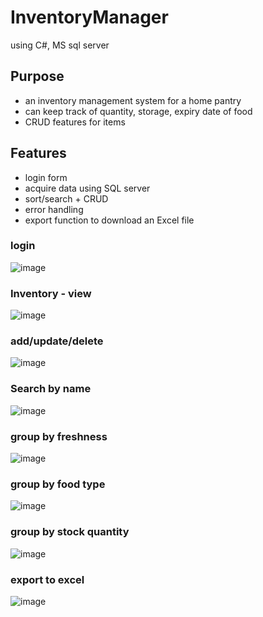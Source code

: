 # InventoryManager
using C#, MS sql server


## Purpose 
- an inventory management system for a home pantry
- can keep track of quantity, storage, expiry date of food 
- CRUD features for items

## Features
- login form
- acquire data using SQL server
- sort/search + CRUD
- error handling
- export function to download an Excel file



### login 

![image](https://user-images.githubusercontent.com/67548512/133010433-0b9b2c02-34d6-4095-91eb-8bcd53e295e8.png)

### Inventory - view

![image](https://user-images.githubusercontent.com/67548512/133010238-d6c813a6-9fc0-492c-89be-6ccabb4f79a8.png)

### add/update/delete

![image](https://user-images.githubusercontent.com/67548512/133010662-58f6d682-8a7e-40bf-a9cd-c2443e50f18a.png)

### Search by name

![image](https://user-images.githubusercontent.com/67548512/133010594-feab382e-7235-4b92-bc77-729478fb91da.png)

### group by freshness

![image](https://user-images.githubusercontent.com/67548512/133010488-28f7c315-1792-4083-a030-c3a689a41e48.png)

### group by food type

![image](https://user-images.githubusercontent.com/67548512/133010526-9c6ac04e-2208-485f-971a-dbdf98014b55.png)

### group by stock quantity

![image](https://user-images.githubusercontent.com/67548512/133010567-a342444b-ef11-4cff-815c-1d8409c49ccf.png)

### export to excel

![image](https://user-images.githubusercontent.com/67548512/133010605-dcecda4d-4e49-4853-84f7-5b3c045fb5f6.png)

